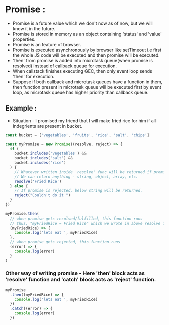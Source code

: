 # Promise :

- Promise is a future value which we don't now as of now, but we will know it in the future.
- Promise is stored in memory as an object containing 'status' and 'value' properties.
- Promise is an feature of browser.
- Promise is executed asynchronously by browser like setTimeout i.e first the whole JS code will be executed and then promise will be executed.
- 'then' from promise is added into microtask queue(when promise is resolved) instead of callback queue for execution.
- When callstack finishes executing GEC, then only event loop sends 'then' for execution.
- Suppose if both callback and microtask queues have a function in them, then function present in microtask queue will be executed first by event loop, as microtask queue has higher priority than callback queue.

## Example :

- Situation - I promised my friend that I will make fried rice for him if all indegrients are present in bucket.

```js
const bucket = ['vegetables', 'fruits', 'rice', 'salt', 'chips']

const myPromise = new Promise((resolve, reject) => {
  if (
    bucket.includes('vegetables') &&
    bucket.includes('salt') &&
    bucket.includes('rice')
  ) {
    // Whatever written inside 'resolve' func will be returned if promise is resolved.
    // We can return anything - string, object, array, etc.
    resolve('Fried Rice')
  } else {
    // If promise is rejected, below string will be returned.
    reject("Couldn't do it ")
  }
})

myPromise.then(
  // when promise gets resolved/fulfilled, this function runs
  // thus, "myFriedRice = Fried Rice" which we wrote in above resolve function
  (myFriedRice) => {
    console.log('lets eat ', myFriedRice)
  },
  // when promise gets rejected, this function runs
  (error) => {
    console.log(error)
  }
)
```

### Other way of writing promise - Here 'then' block acts as 'resolve' function and 'catch' block acts as 'reject' function.

```javascript
myPromise
  .then((myFriedRice) => {
    console.log('lets eat ', myFriedRice)
  })
  .catch((error) => {
    console.log(error)
  })

```
